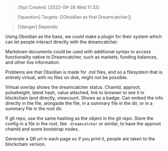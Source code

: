 >[!tip] Created: [2022-09-28 Wed 11:32]

>[!question] Targets: [[Obsidian as first Dreamcatcher]]

>[!danger] Depends: 

Using Obsidian as the base, we could make a plugin for their system which can let people interact directly with the dreamcatcher.

Markdown documents could be used with additional syntax to access functionality native to Dreamcatcher, such as markets, funding balances, and other live informaiton.

Problems are that Obsidian is made for .md files, and so a filesystem that is entirely virtual, with no files on disk, might not be possible.

Virtual overlay shows the dreamcatcher status.  ChainId, approot, pulseheight, latest hash, value attached, link to browser to see it in blockchain land directly, viewcount.  Shows as a badge.  Can embed the info directly in the file, alongside the file, in a summary file in the dir, or in a summary file in the root dir.  

If git repo, use the same hashing as the object in the git repo.
Store the config in a file in the root, like `.dreamcatcher` or similar, to have the approot chainId and some bootstrap nodes.

Generate a QR url in each page so if you print it, people are taken to the blockchain version.